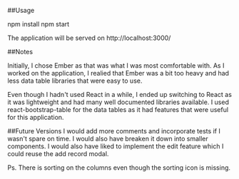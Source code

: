 ##Usage

npm install
npm start

The application will be served on http://localhost:3000/

##Notes

Initially, I chose Ember as that was what I was most comfortable with. As I worked on the application, I realied that Ember was a bit too heavy and had less data table libraries that were easy to use.

Even though I hadn't used React in a while, I ended up switching to React as it was lightweight and had many well documented libraries available. I used react-bootstrap-table for the data tables as it had features that were useful for this application.

##Future Versions
I would add more comments and incorporate tests if I wasn't spare on time. I would also have breaken it down into smaller components. I would also have liked to implement the edit feature which I could reuse the add record modal.

Ps. There is sorting on the columns even though the sorting icon is missing.